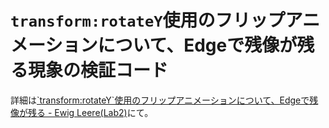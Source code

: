 # `transform:rotateY`使用のフリップアニメーションについて、Edgeで残像が残る現象の検証コード

詳細は[\`transform:rotateY\`使用のフリップアニメーションについて、Edgeで残像が残る \- Ewig Leere\(Lab2\)](https://labor.ewigleere.net/2019/12/11/perspective-edge-afterimage/?from=github_repository&repository=edge_perspective)にて。